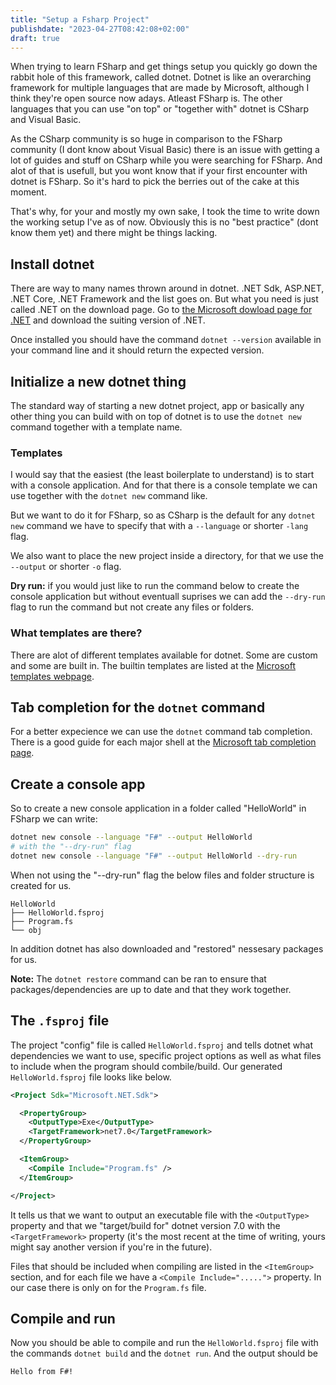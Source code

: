 ```yaml
---
title: "Setup a Fsharp Project"
publishdate: "2023-04-27T08:42:08+02:00"
draft: true
---
```


When trying to learn FSharp and get things setup you quickly go down the rabbit hole of this framework, called dotnet. Dotnet is like an overarching framework for multiple languages that are made by Microsoft, although I think they're open source now adays. Atleast FSharp is. The other languages that you can use "on top" or "together with" dotnet is CSharp and Visual Basic.

As the CSharp community is so huge in comparison to the FSharp community (I dont know about Visual Basic) there is an issue with getting a lot of guides and stuff on CSharp while you were searching for FSharp. And alot of that is usefull, but you wont know that if your first encounter with dotnet is FSharp. So it's hard to pick the berries out of the cake at this moment.

That's why, for your and mostly my own sake, I took the time to write down the working setup I've as of now. Obviously this is no "best practice" (dont know them yet) and there might be things lacking.

## Install dotnet

There are way to many names thrown around in dotnet. .NET Sdk, ASP.NET, .NET Core, .NET Framework and the list goes on. But what you need is just called .NET on the download page. Go to [the Microsoft dowload page for .NET](https://dotnet.microsoft.com/en-us/download) and download the suiting version of .NET. 

Once installed you should have the command `dotnet --version` available in your command line and it should return the expected version.

## Initialize a new dotnet thing

The standard way of starting a new dotnet project, app or basically any other thing you can build with on top of dotnet is to use the `dotnet new` command together with a template name.

### Templates

I would say that the easiest (the least boilerplate to understand) is to start with a console application. And for that there is a console template we can use together with the `dotnet new` command like.

But we want to do it for FSharp, so as CSharp is the default for any `dotnet new` command we have to specify that with a `--language` or shorter `-lang` flag.

We also want to place the new project inside a directory, for that we use the `--output` or shorter `-o` flag.

__Dry run:__ if you would just like to run the command below to create the console application but without eventuall suprises we can add the `--dry-run` flag to run the command but not create any files or folders.

### What templates are there?

There are alot of different templates available for dotnet. Some are custom and some are built in. The builtin templates are listed at the [Microsoft templates webpage]( https://learn.microsoft.com/en-us/dotnet/core/tools/dotnet-new-sdk-templates ).

## Tab completion for the `dotnet` command

For a better expecience we can use the `dotnet` command tab completion. There is a good guide for each major shell at the [Microsoft tab completion page](https://learn.microsoft.com/en-us/dotnet/core/tools/enable-tab-autocomplete).

## Create a console app

So to create a new console application in a folder called "HelloWorld" in FSharp we can write: 

```bash
dotnet new console --language "F#" --output HelloWorld
# with the "--dry-run" flag
dotnet new console --language "F#" --output HelloWorld --dry-run
```
When not using the "--dry-run" flag the below files and folder structure is created for us.

```
HelloWorld
├── HelloWorld.fsproj
├── Program.fs
└── obj
```

In addition dotnet has also downloaded and "restored" nessesary packages for us. 

__Note:__ The `dotnet restore` command can be ran to ensure that packages/dependencies are up to date and that they work together.

## The `.fsproj` file

The project "config" file is called `HelloWorld.fsproj` and tells dotnet what dependencies we want to use, specific project options as well as what files to include when the program should combile/build. Our generated `HelloWorld.fsproj` file looks like below.

```xml
<Project Sdk="Microsoft.NET.Sdk">

  <PropertyGroup>
    <OutputType>Exe</OutputType>
    <TargetFramework>net7.0</TargetFramework>
  </PropertyGroup>

  <ItemGroup>
    <Compile Include="Program.fs" />
  </ItemGroup>

</Project>
```

It tells us that we want to output an executable file with the `<OutputType>` property and that we "target/build for" dotnet version 7.0 with the `<TargetFramework>` property (it's the most recent at the time of writing, yours might say another version if you're in the future).

Files that should be included when compiling are listed in the `<ItemGroup>` section, and for each file we have a `<Compile Include=".....">` property. In our case there is only on for the `Program.fs` file.

## Compile and run

Now you should be able to compile and run the `HelloWorld.fsproj` file with the commands `dotnet build` and the `dotnet run`. And the output should be

```bash
Hello from F#!
```
